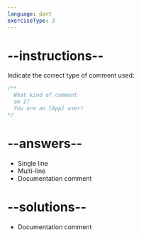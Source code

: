 ```yaml
---
language: dart
exerciseType: 3
---
```


# --instructions--

Indicate the correct type of comment used:
```dart
/**
  What kind of comment
  am I?
  You are an [App] user!
*/
```

# --answers--

- Single line
- Multi-line
- Documentation comment

# --solutions--

- Documentation comment
